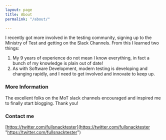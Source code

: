 ```yaml
---
layout: page
title: About
permalink: "/about/"

---
```

I recently got more involved in the testing community, signing up to the Ministry of Test and getting on the Slack Channels. From this I learned two things:

1. My 9 years of experience do not mean I know everything, in fact a bunch of my knowledge is plain out of date!
2. As with Software Development, modern testing is developing and changing rapidly, and I need to get involved and innovate to keep up.

### More Information

The excellent folks on the MoT slack channels encouraged and inspired me to finally start blogging. Thank you!

### Contact me

[https://twitter.com/fullsnacktester](https://twitter.com/fullsnacktester "https://twitter.com/fullsnacktester")
